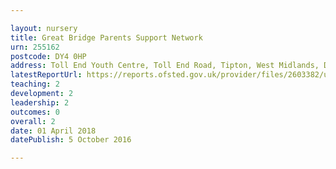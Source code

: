 ```yaml
---

layout: nursery
title: Great Bridge Parents Support Network
urn: 255162
postcode: DY4 0HP
address: Toll End Youth Centre, Toll End Road, Tipton, West Midlands, DY4 0HP
latestReportUrl: https://reports.ofsted.gov.uk/provider/files/2603382/urn/255162.pdf
teaching: 2
development: 2
leadership: 2
outcomes: 0
overall: 2
date: 01 April 2018 
datePublish: 5 October 2016

---
```

